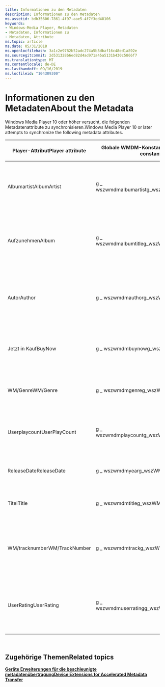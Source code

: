 ```yaml
---
title: Informationen zu den Metadaten
description: Informationen zu den Metadaten
ms.assetid: bdb35606-7861-4f97-aae5-4f7f3ed48106
keywords:
- Windows-Media Player, Metadaten
- Metadaten, Informationen zu
- Metadaten, Attribute
ms.topic: article
ms.date: 05/31/2018
ms.openlocfilehash: 3a1c2e9782b52adc274a5b3dbaf16c48ed1a892e
ms.sourcegitcommit: 2d531328b6ed82d4ad971a45a5131b430c5866f7
ms.translationtype: MT
ms.contentlocale: de-DE
ms.lasthandoff: 09/16/2019
ms.locfileid: "104309300"
---
```

# <a name="about-the-metadata"></a><span data-ttu-id="89567-106">Informationen zu den Metadaten</span><span class="sxs-lookup"><span data-stu-id="89567-106">About the Metadata</span></span>

<span data-ttu-id="89567-107">Windows Media Player 10 oder höher versucht, die folgenden Metadatenattribute zu synchronisieren.</span><span class="sxs-lookup"><span data-stu-id="89567-107">Windows Media Player 10 or later attempts to synchronize the following metadata attributes.</span></span>



| <span data-ttu-id="89567-108">Player-Attribut</span><span class="sxs-lookup"><span data-stu-id="89567-108">Player attribute</span></span> | <span data-ttu-id="89567-109">Globale WMDM-Konstante</span><span class="sxs-lookup"><span data-stu-id="89567-109">WMDM global constant</span></span>  | <span data-ttu-id="89567-110">BESCHREIBUNG</span><span class="sxs-lookup"><span data-stu-id="89567-110">Description</span></span>                                                                                                 | <span data-ttu-id="89567-111">Erforderliche Version</span><span class="sxs-lookup"><span data-stu-id="89567-111">Required version</span></span>                  |
|------------------|-----------------------|-------------------------------------------------------------------------------------------------------------|-----------------------------------|
| <span data-ttu-id="89567-112">Albumartist</span><span class="sxs-lookup"><span data-stu-id="89567-112">AlbumArtist</span></span>      | <span data-ttu-id="89567-113">g \_ wszwmdmalbumartist</span><span class="sxs-lookup"><span data-stu-id="89567-113">g\_wszWMDMAlbumArtist</span></span> | <span data-ttu-id="89567-114">NULL-terminierte **Zeichenfolge** , die den Namen des primären Künstlers für das Album enthält.</span><span class="sxs-lookup"><span data-stu-id="89567-114">Null-terminated **string** containing the name of the primary artist for the album.</span></span>                         | <span data-ttu-id="89567-115">Windows Media Player 11 oder höher.</span><span class="sxs-lookup"><span data-stu-id="89567-115">Windows Media Player 11 or later.</span></span> |
| <span data-ttu-id="89567-116">Aufzunehmen</span><span class="sxs-lookup"><span data-stu-id="89567-116">Album</span></span>            | <span data-ttu-id="89567-117">g \_ wszwmdmalbumtitle</span><span class="sxs-lookup"><span data-stu-id="89567-117">g\_wszWMDMAlbumTitle</span></span>  | <span data-ttu-id="89567-118">NULL-terminierte **Zeichenfolge** , die den Titel des Albums enthält, auf dem der Inhalt ursprünglich freigegeben wurde.</span><span class="sxs-lookup"><span data-stu-id="89567-118">Null-terminated **string** containing the title of the album on which the content was originally released.</span></span>  | <span data-ttu-id="89567-119">Windows Media Player 11 oder höher.</span><span class="sxs-lookup"><span data-stu-id="89567-119">Windows Media Player 11 or later.</span></span> |
| <span data-ttu-id="89567-120">Autor</span><span class="sxs-lookup"><span data-stu-id="89567-120">Author</span></span>           | <span data-ttu-id="89567-121">g \_ wszwmdmauthor</span><span class="sxs-lookup"><span data-stu-id="89567-121">g\_wszWMDMAuthor</span></span>      | <span data-ttu-id="89567-122">NULL-terminierte **Zeichenfolge** mit dem Namen des Medienkünstlers oder des Actors, der dem Inhalt zugeordnet ist.</span><span class="sxs-lookup"><span data-stu-id="89567-122">Null-terminated **string** containing the name of the media artist or actor associated with the content.</span></span>    | <span data-ttu-id="89567-123">Windows Media Player 11 oder höher.</span><span class="sxs-lookup"><span data-stu-id="89567-123">Windows Media Player 11 or later.</span></span> |
| <span data-ttu-id="89567-124">Jetzt in Kauf</span><span class="sxs-lookup"><span data-stu-id="89567-124">BuyNow</span></span>           | <span data-ttu-id="89567-125">g \_ wszwmdmbuynow</span><span class="sxs-lookup"><span data-stu-id="89567-125">g\_wszWMDMBuyNow</span></span>      | <span data-ttu-id="89567-126">**Boolescher** Wert, der angibt, ob der Benutzer den Inhalt kaufen möchte.</span><span class="sxs-lookup"><span data-stu-id="89567-126">**Boolean** indicating whether the user has chosen to purchase the content.</span></span>                                 | <span data-ttu-id="89567-127">Windows Media Player 10 oder höher.</span><span class="sxs-lookup"><span data-stu-id="89567-127">Windows Media Player 10 or later.</span></span> |
| <span data-ttu-id="89567-128">WM/Genre</span><span class="sxs-lookup"><span data-stu-id="89567-128">WM/Genre</span></span>         | <span data-ttu-id="89567-129">g \_ wszwmdmgenre</span><span class="sxs-lookup"><span data-stu-id="89567-129">g\_wszWMDMGenre</span></span>       | <span data-ttu-id="89567-130">NULL-terminierte **Zeichenfolge** , die das Genre des Inhalts enthält.</span><span class="sxs-lookup"><span data-stu-id="89567-130">Null-terminated **string** containing the genre of the content.</span></span>                                             | <span data-ttu-id="89567-131">Windows Media Player 11 oder höher.</span><span class="sxs-lookup"><span data-stu-id="89567-131">Windows Media Player 11 or later.</span></span> |
| <span data-ttu-id="89567-132">Userplaycount</span><span class="sxs-lookup"><span data-stu-id="89567-132">UserPlayCount</span></span>    | <span data-ttu-id="89567-133">g \_ wszwmdmplaycount</span><span class="sxs-lookup"><span data-stu-id="89567-133">g\_wszWMDMPlayCount</span></span>   | <span data-ttu-id="89567-134">**DWORD** , das die Häufigkeit enthält, mit der der Benutzer die digitale Mediendatei wiedergegeben hat.</span><span class="sxs-lookup"><span data-stu-id="89567-134">**DWORD** containing the number of times the user has played the digital media file.</span></span>                        | <span data-ttu-id="89567-135">Windows Media Player 10 oder höher.</span><span class="sxs-lookup"><span data-stu-id="89567-135">Windows Media Player 10 or later.</span></span> |
| <span data-ttu-id="89567-136">ReleaseDate</span><span class="sxs-lookup"><span data-stu-id="89567-136">ReleaseDate</span></span>      | <span data-ttu-id="89567-137">g \_ wszwmdmyear</span><span class="sxs-lookup"><span data-stu-id="89567-137">g\_wszWMDMYear</span></span>        | <span data-ttu-id="89567-138">Das Datum der ursprünglichen Version des Elements.</span><span class="sxs-lookup"><span data-stu-id="89567-138">The date of the original release of the item.</span></span>                                                               | <span data-ttu-id="89567-139">Windows Media Player 11 oder höher.</span><span class="sxs-lookup"><span data-stu-id="89567-139">Windows Media Player 11 or later.</span></span> |
| <span data-ttu-id="89567-140">Titel</span><span class="sxs-lookup"><span data-stu-id="89567-140">Title</span></span>            | <span data-ttu-id="89567-141">g \_ wszwmdmtitle</span><span class="sxs-lookup"><span data-stu-id="89567-141">g\_wszWMDMTitle</span></span>       | <span data-ttu-id="89567-142">Mit NULL beendete **Zeichenfolge** , die den Titel enthält.</span><span class="sxs-lookup"><span data-stu-id="89567-142">Null-terminated **string** containing the title.</span></span>                                                            | <span data-ttu-id="89567-143">Windows Media Player 11 oder höher.</span><span class="sxs-lookup"><span data-stu-id="89567-143">Windows Media Player 11 or later.</span></span> |
| <span data-ttu-id="89567-144">WM/tracknumber</span><span class="sxs-lookup"><span data-stu-id="89567-144">WM/TrackNumber</span></span>   | <span data-ttu-id="89567-145">g \_ wszwmdmtrack</span><span class="sxs-lookup"><span data-stu-id="89567-145">g\_wszWMDMTrack</span></span>       | <span data-ttu-id="89567-146">**DWORD** , das die Nachverfolgung des Elements auf dem Album enthält, auf dem es ursprünglich veröffentlicht wurde.</span><span class="sxs-lookup"><span data-stu-id="89567-146">**DWORD** containing the track number of the item on the album on which it was originally released.</span></span>         | <span data-ttu-id="89567-147">Windows Media Player 11 oder höher.</span><span class="sxs-lookup"><span data-stu-id="89567-147">Windows Media Player 11 or later.</span></span> |
| <span data-ttu-id="89567-148">UserRating</span><span class="sxs-lookup"><span data-stu-id="89567-148">UserRating</span></span>       | <span data-ttu-id="89567-149">g \_ wszwmdmuserrating</span><span class="sxs-lookup"><span data-stu-id="89567-149">g\_wszWMDMUserRating</span></span>  | <span data-ttu-id="89567-150">**DWORD** mit einem Wert, der die Stern Bewertung darstellt, die der Benutzer für die digitale Mediendatei angegeben hat.</span><span class="sxs-lookup"><span data-stu-id="89567-150">**DWORD** containing a value that represents the star rating the user specified for the digital media file.</span></span> | <span data-ttu-id="89567-151">Windows Media Player 10 oder höher.</span><span class="sxs-lookup"><span data-stu-id="89567-151">Windows Media Player 10 or later.</span></span> |



 

## <a name="related-topics"></a><span data-ttu-id="89567-152">Zugehörige Themen</span><span class="sxs-lookup"><span data-stu-id="89567-152">Related topics</span></span>

<dl> <dt>

[<span data-ttu-id="89567-153">**Geräte Erweiterungen für die beschleunigte metadatenübertragung**</span><span class="sxs-lookup"><span data-stu-id="89567-153">**Device Extensions for Accelerated Metadata Transfer**</span></span>](device-extensions-for-accelerated-metadata-transfer.md)
</dt> </dl>

 

 




